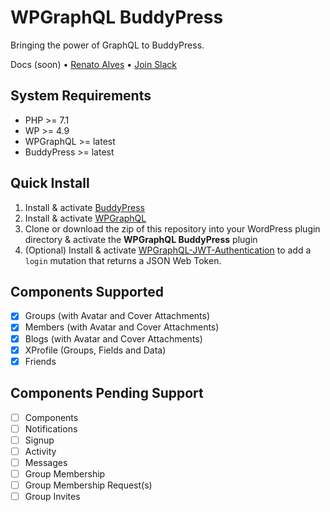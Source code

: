 # WPGraphQL BuddyPress

Bringing the power of GraphQL to BuddyPress.

Docs (soon) • [Renato Alves](https://ralv.es) • [Join Slack](https://wpgql-slack.herokuapp.com/)

## System Requirements

* PHP >= 7.1
* WP >= 4.9
* WPGraphQL >= latest
* BuddyPress >= latest

## Quick Install

1. Install & activate [BuddyPress](https://buddypress.org/)
2. Install & activate [WPGraphQL](https://www.wpgraphql.com/)
3. Clone or download the zip of this repository into your WordPress plugin directory & activate the **WPGraphQL BuddyPress** plugin
4. (Optional) Install & activate [WPGraphQL-JWT-Authentication](https://github.com/wp-graphql/wp-graphql-jwt-authentication) to add a `login` mutation that returns a JSON Web Token.

## Components Supported

* [x] Groups (with Avatar and Cover Attachments)
* [x] Members (with Avatar and Cover Attachments)
* [x] Blogs (with Avatar and Cover Attachments)
* [x] XProfile (Groups, Fields and Data)
* [x] Friends

## Components Pending Support

* [ ] Components
* [ ] Notifications
* [ ] Signup
* [ ] Activity
* [ ] Messages
* [ ] Group Membership
* [ ] Group Membership Request(s)
* [ ] Group Invites
